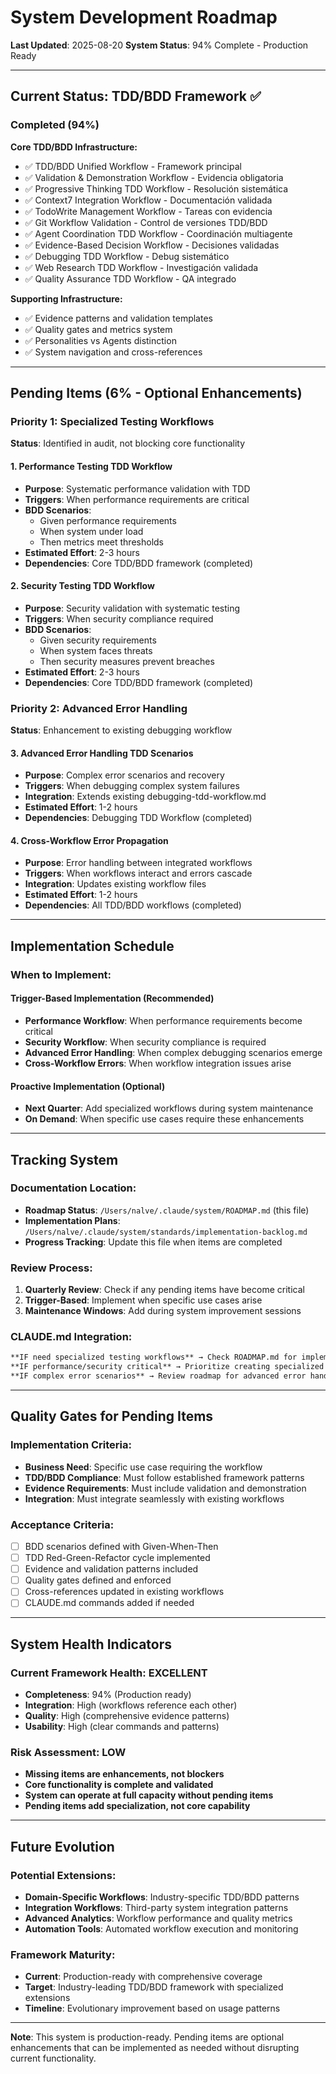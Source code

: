 # System Development Roadmap

**Last Updated**: 2025-08-20
**System Status**: 94% Complete - Production Ready

---

## Current Status: TDD/BDD Framework ✅

### **Completed (94%)**
**Core TDD/BDD Infrastructure:**
- ✅ TDD/BDD Unified Workflow - Framework principal
- ✅ Validation & Demonstration Workflow - Evidencia obligatoria  
- ✅ Progressive Thinking TDD Workflow - Resolución sistemática
- ✅ Context7 Integration Workflow - Documentación validada
- ✅ TodoWrite Management Workflow - Tareas con evidencia
- ✅ Git Workflow Validation - Control de versiones TDD/BDD
- ✅ Agent Coordination TDD Workflow - Coordinación multiagente
- ✅ Evidence-Based Decision Workflow - Decisiones validadas
- ✅ Debugging TDD Workflow - Debug sistemático
- ✅ Web Research TDD Workflow - Investigación validada
- ✅ Quality Assurance TDD Workflow - QA integrado

**Supporting Infrastructure:**
- ✅ Evidence patterns and validation templates
- ✅ Quality gates and metrics system  
- ✅ Personalities vs Agents distinction
- ✅ System navigation and cross-references

---

## Pending Items (6% - Optional Enhancements)

### **Priority 1: Specialized Testing Workflows**
**Status**: Identified in audit, not blocking core functionality

#### 1. Performance Testing TDD Workflow
- **Purpose**: Systematic performance validation with TDD
- **Triggers**: When performance requirements are critical
- **BDD Scenarios**: 
  - Given performance requirements
  - When system under load
  - Then metrics meet thresholds
- **Estimated Effort**: 2-3 hours
- **Dependencies**: Core TDD/BDD framework (completed)

#### 2. Security Testing TDD Workflow  
- **Purpose**: Security validation with systematic testing
- **Triggers**: When security compliance required
- **BDD Scenarios**:
  - Given security requirements
  - When system faces threats
  - Then security measures prevent breaches
- **Estimated Effort**: 2-3 hours
- **Dependencies**: Core TDD/BDD framework (completed)

### **Priority 2: Advanced Error Handling**
**Status**: Enhancement to existing debugging workflow

#### 3. Advanced Error Handling TDD Scenarios
- **Purpose**: Complex error scenarios and recovery
- **Triggers**: When debugging complex system failures
- **Integration**: Extends existing debugging-tdd-workflow.md
- **Estimated Effort**: 1-2 hours
- **Dependencies**: Debugging TDD Workflow (completed)

#### 4. Cross-Workflow Error Propagation
- **Purpose**: Error handling between integrated workflows
- **Triggers**: When workflows interact and errors cascade
- **Integration**: Updates existing workflow files
- **Estimated Effort**: 1-2 hours
- **Dependencies**: All TDD/BDD workflows (completed)

---

## Implementation Schedule

### **When to Implement:**

#### **Trigger-Based Implementation** (Recommended)
- **Performance Workflow**: When performance requirements become critical
- **Security Workflow**: When security compliance is required
- **Advanced Error Handling**: When complex debugging scenarios emerge
- **Cross-Workflow Errors**: When workflow integration issues arise

#### **Proactive Implementation** (Optional)
- **Next Quarter**: Add specialized workflows during system maintenance
- **On Demand**: When specific use cases require these enhancements

---

## Tracking System

### **Documentation Location:**
- **Roadmap Status**: `/Users/nalve/.claude/system/ROADMAP.md` (this file)
- **Implementation Plans**: `/Users/nalve/.claude/system/standards/implementation-backlog.md`
- **Progress Tracking**: Update this file when items are completed

### **Review Process:**
1. **Quarterly Review**: Check if any pending items have become critical
2. **Trigger-Based**: Implement when specific use cases arise
3. **Maintenance Windows**: Add during system improvement sessions

### **CLAUDE.md Integration:**
```markdown
**IF need specialized testing workflows** → Check ROADMAP.md for implementation status
**IF performance/security critical** → Prioritize creating specialized workflows
**IF complex error scenarios** → Review roadmap for advanced error handling
```

---

## Quality Gates for Pending Items

### **Implementation Criteria:**
- **Business Need**: Specific use case requiring the workflow
- **TDD/BDD Compliance**: Must follow established framework patterns
- **Evidence Requirements**: Must include validation and demonstration
- **Integration**: Must integrate seamlessly with existing workflows

### **Acceptance Criteria:**
- [ ] BDD scenarios defined with Given-When-Then
- [ ] TDD Red-Green-Refactor cycle implemented
- [ ] Evidence and validation patterns included
- [ ] Quality gates defined and enforced
- [ ] Cross-references updated in existing workflows
- [ ] CLAUDE.md commands added if needed

---

## System Health Indicators

### **Current Framework Health: EXCELLENT**
- **Completeness**: 94% (Production ready)
- **Integration**: High (workflows reference each other)  
- **Quality**: High (comprehensive evidence patterns)
- **Usability**: High (clear commands and patterns)

### **Risk Assessment: LOW**
- **Missing items are enhancements, not blockers**
- **Core functionality is complete and validated**
- **System can operate at full capacity without pending items**
- **Pending items add specialization, not core capability**

---

## Future Evolution

### **Potential Extensions:**
- **Domain-Specific Workflows**: Industry-specific TDD/BDD patterns
- **Integration Workflows**: Third-party system integration patterns
- **Advanced Analytics**: Workflow performance and quality metrics
- **Automation Tools**: Automated workflow execution and monitoring

### **Framework Maturity:**
- **Current**: Production-ready with comprehensive coverage
- **Target**: Industry-leading TDD/BDD framework with specialized extensions
- **Timeline**: Evolutionary improvement based on usage patterns

---

**Note**: This system is production-ready. Pending items are optional enhancements that can be implemented as needed without disrupting current functionality.